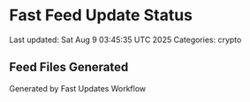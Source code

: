 # Fast Feed Update Status
Last updated: Sat Aug  9 03:45:35 UTC 2025
Categories: crypto

## Feed Files Generated

Generated by Fast Updates Workflow
